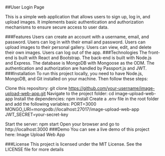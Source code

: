 ##User Login Page

This is a simple web application that allows users to sign up, log in, and upload images. It implements basic authentication and authorization mechanisms to ensure secure access to user data.

###Features
Users can create an account with a username, email, and password.
Users can log in with their email and password.
Users can upload images to their personal gallery.
Users can view, edit, and delete their own images.
Users can log out of the app.
###Technologies
The front-end is built with React and Bootstrap.
The back-end is built with Node.js and Express.
The database is MongoDB with Mongoose as the ODM.
The authentication and authorization are handled by Passport.js and JWT.
###Installation
To run this project locally, you need to have Node.js, MongoDB, and Git installed on your machine. Then follow these steps:

Clone this repository: git clone https://github.com/your-username/image-upload-web-app.git
Navigate to the project folder: cd image-upload-web-app
Install the dependencies: npm install
Create a .env file in the root folder and add the following variables:
PORT=3000
MONGO_URI=mongodb://localhost:27017/image-upload-web-app
JWT_SECRET=your-secret-key

Start the server: npm start
Open your browser and go to http://localhost:3000
###Demo
You can see a live demo of this project here: Image Upload Web App

###License
This project is licensed under the MIT License. See the LICENSE file for more details
